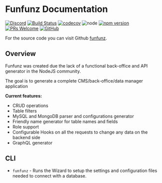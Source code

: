 # Funfunz Documentation

[![Discord][discord-badge]][discord]
[![Build Status][travis-badge]][travis]
[![codecov][codecov-badge]][codecov]
![node][node]
[![npm version][npm-badge]][npm]
[![PRs Welcome][prs-badge]][prs]
[![GitHub][license-badge]][license]

For the source code you can visit Github [funfunz](https://github.com/JWebCoder/funfunz).

## Overview

Funfunz was created due the lack of a functional back-office and API generator in the NodeJS community.

The goal is to generate a complete CMS/back-office/data manager application

**Current features:**

- CRUD operations
- Table filters
- MySQL and MongoDB parser and configurations generator
- Friendly name generator for table names and fields
- Role support
- Configurable Hooks on all the requests to change any data on the backend side
- GraphQL generator

## CLI

* `funfunz` - Runs the Wizard to setup the settings and configuration files needed to connect with a database.

[discord-badge]: https://img.shields.io/discord/774439225520554004?logo=discord
[discord]: https://discord.gg/HwZ7zMJKwg

[travis-badge]: https://travis-ci.com/JWebCoder/funfunz.svg?branch=master
[travis]: https://travis-ci.com/JWebCoder/funfunz

[codecov-badge]: https://codecov.io/gh/JWebCoder/funfunz/branch/master/graph/badge.svg
[codecov]: https://codecov.io/gh/JWebCoder/funfunz

[node]: https://img.shields.io/node/v/funfunz.svg

[npm-badge]: https://badge.fury.io/js/funfunz.svg
[npm]: https://badge.fury.io/js/funfunz

[prs-badge]: https://img.shields.io/badge/PRs-welcome-brightgreen.svg
[prs]: http://makeapullrequest.com

[license-badge]: https://img.shields.io/github/license/JWebCoder/funfunz.svg
[license]: https://github.com/JWebCoder/funfunz/blob/master/LICENSE
